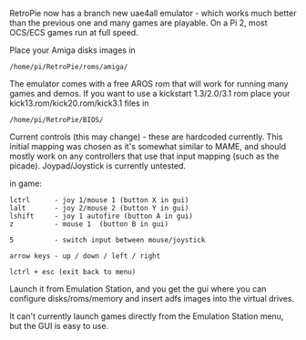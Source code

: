 RetroPie now has a branch new uae4all emulator - which works much better than the previous one and many games are playable. On a Pi 2, most OCS/ECS games run at full speed.

Place your Amiga disks images in

```shell
/home/pi/RetroPie/roms/amiga/
```

The emulator comes with a free AROS rom that will work for running many games and demos. If you want to
use a kickstart 1.3/2.0/3.1 rom place your kick13.rom/kick20.rom/kick3.1 files in 


```shell
/home/pi/RetroPie/BIOS/
```

Current controls (this may change) - these are hardcoded currently. This initial mapping was chosen as it's somewhat similar to MAME, and should mostly work on any controllers that use that input mapping (such as the picade). Joypad/Joystick is currently untested.

in game:
```
lctrl      - joy 1/mouse 1 (button X in gui)
lalt       - joy 2/mouse 2 (button Y in gui)
lshift     - joy 1 autofire (button A in gui)
z          - mouse 1  (button B in gui)

5          - switch input between mouse/joystick

arrow keys - up / down / left / right

lctrl + esc (exit back to menu)
```

Launch it from Emulation Station, and you get the gui where you can configure disks/roms/memory and insert adfs images into the virtual drives. 

It can't currently launch games directly from the Emulation Station menu, but the GUI is easy to use.

